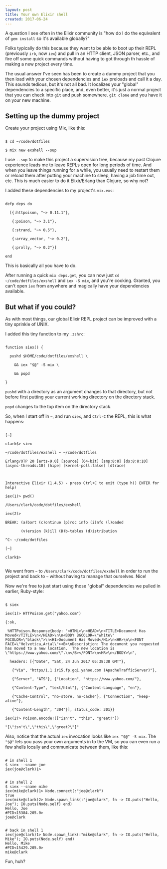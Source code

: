 ```yaml
---
layout: post
title: Your own Elixir shell
created: 2017-06-24
---
```


<link rel="stylesheet" href="https://cdnjs.cloudflare.com/ajax/libs/highlight.js/9.12.0/styles/default.min.css">
<script src="https://cdnjs.cloudflare.com/ajax/libs/highlight.js/9.12.0/highlight.min.js"></script>
<script src="https://cdnjs.cloudflare.com/ajax/libs/highlight.js/9.12.0/languages/elixir.min.js"></script>
<script src="https://cdnjs.cloudflare.com/ajax/libs/highlight.js/9.12.0/languages/shell.min.js"></script>
<script>hljs.initHighlightingOnLoad();</script>

A question I see often in the Elixir community is "how do I do the equivalent of `gem install` so it's available globally?"

Folks typically do this because they want to be able to boot up their REPL (previously `irb`, now `iex`) and pull in an HTTP client, JSON parser, etc., and fire off some quick commands without having to got through th hassle of making a new project every time.

The usual answer I've seen has been to create a dummy project that you then load with your chosen dependencies and `iex` preloads and call it a day. This sounds tedious, but it's not all bad. It localizes your "global" dependencies to a specific place, and, even better, it's just a normal project that you can check into `git` and push somewhere. `git clone` and you have it on your new machine.

## Setting up the dummy project

Create your project using Mix, like this:

<pre><code class="shell">
$ cd ~/code/dotfiles<br />
$ mix new exshell --sup
</code></pre>

I  use `--sup` to make this project a supervision tree, because my past Clojure experience leads me to leave REPLs open for long periods of time. And when you leave things running for a while, you usually need to restart them or reload them after putting your machine to sleep, having a job time out, etc. This is much easier to do it Elixir/Erlang than Clojure, so why not?

I added these dependencies to my project's `mix.exs`:

<pre><code class="elixir">
defp deps do<br />
  [{:httpoison, "~> 0.11.1"},<br />
   {:poison, "~> 3.1"},<br />
   {:strand, "~> 0.5"},<br />
   {:array_vector, "~> 0.2"},<br />
   {:prolly, "~> 0.2"}]<br />
end
</code></pre>

This is basically all you have to do.

After running a quick `mix deps.get`, you can now just `cd ~/code/dotfiles/exshell` and `iex -S mix`, and you're cooking. Granted, you can't open `iex` from anywhere and magically have your dependencies available.

## But what if you could?

As with most things, our global Elixir REPL project can be improved with a tiny sprinkle of UNIX.

I added this tiny function to my `.zshrc`:

<pre><code class="shell">
function siex() {<br />
  pushd $HOME/code/dotfiles/exshell \<br />
    && iex "$@" -S mix \<br />
    && popd<br />
}
</code></pre>

`pushd` with a directory as an argument changes to that directory, but not before first putting your current working directory on the directory stack.

`popd` changes to the top item on the directory stack.

So, when I start off in `~`, and run `siex`, and `Ctrl-C` the REPL, this is what happens:

<pre><code class="shell">
[~]<br />
clark$> siex<br />
~/code/dotfiles/exshell ~ ~/code/dotfiles<br />
Erlang/OTP 20 [erts-9.0] [source] [64-bit] [smp:8:8] [ds:8:8:10] [async-threads:10] [hipe] [kernel-poll:false] [dtrace]<br />
<br />
Interactive Elixir (1.4.5) - press Ctrl+C to exit (type h() ENTER for help)<br />
iex(1)> pwd()<br />
/Users/clark/code/dotfiles/exshell<br />
iex(2)><br />
BREAK: (a)bort (c)ontinue (p)roc info (i)nfo (l)oaded<br />
       (v)ersion (k)ill (D)b-tables (d)istribution<br />
^C~ ~/code/dotfiles<br />
[~]<br />
clark$><br />
</code></pre>

We went from `~` to `/Users/clark/code/dotfiles/exshell` in order to run the project and back to `~` without having to manage that ourselves. Nice!

Now we're free to just start using those "global" dependencies we pulled in earlier, Ruby-style:

<pre><code class="shell">
$ siex<br />
iex(1)> HTTPoison.get("yahoo.com")<br />
{:ok,<br />
 %HTTPoison.Response{body: "&lt;HTML&gt;\n&lt;HEAD&gt;\n&lt;TITLE&gt;Document Has Moved&lt;/TITLE&gt;\n&lt;/HEAD&gt;\n\n&lt;BODY BGCOLOR=\&quot;white\&quot; FGCOLOR=\&quot;black\&quot;&gt;\n&lt;H1&gt;Document Has Moved&lt;/H1&gt;\n&lt;HR&gt;\n\n&lt;FONT FACE=\&quot;Helvetica,Arial\&quot;&gt;&lt;B&gt;\nDescription: The document you requested has moved to a new location.  The new location is \&quot;https://www.yahoo.com/\&quot;.\n&lt;/B&gt;&lt;/FONT&gt;\n&lt;HR&gt;\n&lt;/BODY&gt;\n",<br />
  headers: [{"Date", "Sat, 24 Jun 2017 05:38:38 GMT"},<br />
   {"Via", "https/1.1 ir15.fp.gq1.yahoo.com (ApacheTrafficServer)"},<br />
   {"Server", "ATS"}, {"Location", "https://www.yahoo.com/"},<br />
   {"Content-Type", "text/html"}, {"Content-Language", "en"},<br />
   {"Cache-Control", "no-store, no-cache"}, {"Connection", "keep-alive"},<br />
   {"Content-Length", "304"}], status_code: 301}}<br />
iex(2)> Poison.encode!(["isn't", "this", "great?"])<br />
"[\"isn't\",\"this\",\"great?\"]"
</code></pre>

Also, notice that the actual `iex` invocation looks like `iex "$@" -S mix`. The `"$@"` lets you pass your own arguments in to the VM, so you can even run a few shells locally and communicate between them, like this:

<pre><code class="shell">
# in shell 1
$ siex --sname joe
iex(joe@clark)1>
</code></pre>

<pre><code class="elixir">
# in shell 2
$ siex --sname mike
iex(mike@clark)1> Node.connect(:"joe@clark")
true
iex(mike@clark)2> Node.spawn_link(:"joe@clark", fn -> IO.puts("Hello, Joe"); IO.puts(Node.self) end)
Hello, Joe
#PID<15384.205.0>
joe@clark
</code></pre>

<pre><code class="elixir">
# back in shell 1
iex(joe@clark)1> Node.spawn_link(:"mike@clark", fn -> IO.puts("Hello, Mike"); IO.puts(Node.self) end)
Hello, Mike
#PID<15429.205.0>
mike@clark
</code></pre>

Fun, huh?
